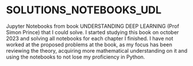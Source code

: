 # SOLUTIONS_NOTEBOOKS_UDL
Jupyter Notebooks from book UNDERSTANDING DEEP LEARNING (Prof Simon Prince) that I could solve.
I started studying this book on october 2023 and solving all notebooks for each chapter I finished. I have not worked at the proposed problems at the book, as my focus has been reviewing the theory, acquiring more 
mathematical understanding on it and using the notebooks to not lose my proficiency in Python.
